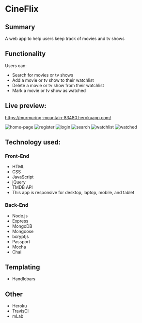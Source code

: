 # CineFlix

## Summary

A web app to help users keep track of movies and tv shows

## Functionality

Users can:

* Search for movies or tv shows
* Add a movie or tv show to their watchlist
* Delete a movie or tv show from their watchlist
* Mark a movie or tv show as watched

## Live preview:

https://murmuring-mountain-83480.herokuapp.com/

![home-page](https://user-images.githubusercontent.com/25669046/34453996-0701ab82-ed2f-11e7-829b-4feb4a51c177.png)
![register](https://user-images.githubusercontent.com/25669046/34453999-0f85191a-ed2f-11e7-8f11-6668abd4dfff.png)
![login](https://user-images.githubusercontent.com/25669046/34453998-0d19d47c-ed2f-11e7-8298-34d68daa556a.png)
![search](https://user-images.githubusercontent.com/25669046/34454000-10c536f2-ed2f-11e7-80bf-cf66782019b1.png)
![watchlist](https://user-images.githubusercontent.com/25669046/34454002-13a8c4ce-ed2f-11e7-8331-44704c00299b.png)
![watched](https://user-images.githubusercontent.com/25669046/34454084-ea45ff14-ed30-11e7-9cf3-a78778d4e0fd.png)

## Technology used:

### Front-End

* HTML
* CSS
* JavaScript
* jQuery
* TMDB API
* This app is responsive for desktop, laptop, mobile, and tablet

### Back-End

* Node.js
* Express
* MongoDB
* Mongoose
* bcryptjs
* Passport
* Mocha
* Chai

## Templating

* Handlebars

## Other

* Heroku
* TravisCI
* mLab

